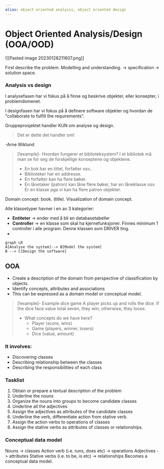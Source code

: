 ```yaml
---
alias: object oriented analysis, object oriented design
---
```


# Object Oriented Analysis/Design (OOA/OOD)

![[Pasted image 20230128211607.png]]

First describe the problem. Modelling and understanding.  -> specification -> solution space. 

### Analysis vs design
I analysefasen har vi fokus på å finne og beskrive objekter, eller konsepter, i problemdomenet.

I designfasen har vi fokus på å definere software objekter og hvordan de "collaborate to fulfill the requirements". 

Gruppeprosjektet handler KUN om analyse og design. 

> Det er dette det handler om! 

-Arne Wiklund

>[!example]-
> Hvordan fungerer et biblioteksystem? I et bibliotek må man se for seg de forskjellige konseptene og objektene. 
> - En bok har en tittel, forfatter osv.. 
> - Biblioteker har en addresse.
> - En forfatter kan ha flere bøker.
> - En lånetaker (patron) kan låne flere bøker, har en låneklasse osv. Er en klasse pga vi kan ha flere patron objekter.

Domain concept: book. (title). Visualization of domain concept. 

Alle klassetyper havner i en av 3 kategorier:

- **Entiteter** -> ender med å bli en databasetabeller
- **Controller** -> en klasse som skal ha kjernefunksjoner. Finnes minimum 1 controller i alle program. Denne klassen som DRIVER ting. 
- 

```mermaid
graph LR
A[Analyse the system]--> B[Model the system]
B --> C[Design the software]
```

## OOA 
- Create a description of the domain from perspective of classification by objects. 
- Identify concepts, attributes and associations
- This can be expressed as a domain model or conceptual model. 


> [!example]- Example dice game
> A player picks up and rolls the dice. If the dice face value total seven, they win; otherwise, they loose. 
> - What concepts do we have here?
> 	- Player (score, wins)
> 	- Game (players, winner, losers)
> 	- Dice (value, amount)


### It involves:
- Discovering classes
- Describing relationship between the classes
- Describing the responsibilities of each class


### Tasklist
1. Obtain or prepare a textual description of the problem
2. Underline the nouns
3. Organize the nouns into groups to become candidate classes
4. Underline all the adjectives
5. Assign the adjectives as attributes of the candidate classes
6. Underline the verb, differentiate action from stative verb.
7. Assign the action verbs to operations of classes
8. Assign the stative verbs as attributes of classes or relationships.

### Conceptual data model
Nouns -> classes
Action verb (i.e. runs, does etc) -> operations
Adjectives -> attributes
Stative verbs (i.e. to be, is etc) -> relationships
Becomes a conceptual data model.

